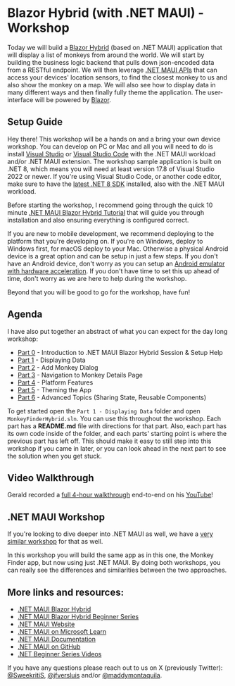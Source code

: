 # Blazor Hybrid (with .NET MAUI) - Workshop

Today we will build a [Blazor Hybrid](https://learn.microsoft.com/aspnet/core/blazor/hybrid) (based on .NET MAUI) application that will display a list of monkeys from around the world. We will start by building the business logic backend that pulls down json-encoded data from a RESTful endpoint. We will then leverage [.NET MAUI APIs](https://learn.microsoft.com/dotnet/maui/platform-integration/) that can access your devices' location sensors, to find the closest monkey to us and also show the monkey on a map. We will also see how to display data in many different ways and then finally fully theme the application. The user-interface will be powered by [Blazor](https://learn.microsoft.com/aspnet/core/blazor/).

## Setup Guide

Hey there! This workshop will be a hands on and a bring your own device workshop. You can develop on PC or Mac and all you will need to do is install [Visual Studio](https://visualstudio.microsoft.com/downloads/) or [Visual Studio Code](https://code.visualstudio.com/Download) with the .NET MAUI workload and/or .NET MAUI extension. The workshop sample application is built on .NET 8, which means you will need at least version 17.8 of Visual Studio 2022 or newer. If you're using Visual Studio Code, or another code editor, make sure to have the [latest .NET 8 SDK](https://dotnet.microsoft.com/download/dotnet/8.0) installed, also with the .NET MAUI workload.

Before starting the workshop, I recommend going through the quick 10 minute [.NET MAUI Blazor Hybrid Tutorial](https://learn.microsoft.com/aspnet/core/blazor/hybrid/tutorials/maui) that will guide you through installation and also ensuring everything is configured correct.

If you are new to mobile development, we recommend deploying to the platform that you're developing on. If you're on Windows, deploy to Windows first, for macOS deploy to your Mac. Otherwise a physical Android device is a great option and can be setup in just a few steps. If you don't have an Android device, don't worry as you can setup an [Android emulator with hardware acceleration](https://learn.microsoft.com/dotnet/maui/android/emulator/). If you don't have time to set this up ahead of time, don't worry as we are here to help during the workshop.

Beyond that you will be good to go for the workshop, have fun!

## Agenda

I have also put together an abstract of what you can expect for the day long workshop:

* [Part 0](Part%200%20-%20Overview/README.md) - Introduction to .NET MAUI Blazor Hybrid Session & Setup Help
* [Part 1](Part%201%20-%20Displaying%20Data/README.md) - Displaying Data
* [Part 2](Part%202%20-%20Add%20Monkey%20Dialog/README.md) - Add Monkey Dialog  
* [Part 3](Part%203%20-%20Navigation/README.md) - Navigation to Monkey Details Page 
* [Part 4](Part%204%20-%20Platform%20Features/README.md) - Platform Features
* [Part 5](Part%205%20-%20Theming%20the%20app/README.md) - Theming the App
* [Part 6](Part%206%20-%20Advanced%20Topics/README.md) - Advanced Topics (Sharing State, Reusable Components)

To get started open the `Part 1 - Displaying Data` folder and open `MonkeyFinderHybrid.sln`. You can use this throughout the workshop. Each part has a **README.md** file with directions for that part. Also, each part has its own code inside of the folder, and each parts' starting point is where the previous part has left off. This should make it easy to still step into this workshop if you came in later, or you can look ahead in the next part to see the solution when you get stuck.

## Video Walkthrough

Gerald recorded a [full 4-hour walkthrough](https://youtu.be/Ou0k5XKcIh4) end-to-end on his [YouTube](https://youtube.com/@jfversluis)!

## .NET MAUI Workshop

If you're looking to dive deeper into .NET MAUI as well, we have a [very similar workshop](https://github.com/dotnet-presentations/dotnet-maui-workshop) for that as well.

In this workshop you will build the same app as in this one, the Monkey Finder app, but now using just .NET MAUI. By doing both workshops, you can really see the differences and similarities between the two approaches.

## More links and resources:
- [.NET MAUI Blazor Hybrid](https://learn.microsoft.com/aspnet/core/blazor/hybrid/tutorials/maui?view=aspnetcore-8.0)
- [.NET MAUI Blazor Hybrid Beginner Series](https://www.youtube.com/playlist?list=PLdo4fOcmZ0oU6AgjUbyztrhnzGVFuN6ij)
- [.NET MAUI Website](https://dot.net/maui)
- [.NET MAUI on Microsoft Learn](https://learn.microsoft.com/learn/paths/build-apps-with-dotnet-maui/)
- [.NET MAUI Documentation](https://learn.microsoft.com/dotnet/maui) 
- [.NET MAUI on GitHub](https://github.com/dotnet/maui)
- [.NET Beginner Series Videos](https://dot.net/videos)

If you have any questions please reach out to us on X (previously Twitter): [@SweekritiS](https://twitter.com/SweekritiS), [@jfversluis](https://x.com/jfversluis) and/or [@maddymontaquila](https://x.com/maddymontaquila).
